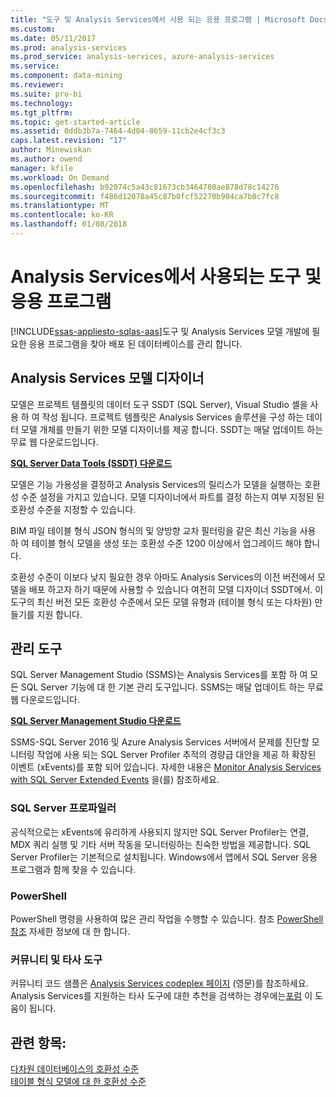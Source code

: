 ```yaml
---
title: "도구 및 Analysis Services에서 사용 되는 응용 프로그램 | Microsoft Docs"
ms.custom: 
ms.date: 05/11/2017
ms.prod: analysis-services
ms.prod_service: analysis-services, azure-analysis-services
ms.service: 
ms.component: data-mining
ms.reviewer: 
ms.suite: pro-bi
ms.technology: 
ms.tgt_pltfrm: 
ms.topic: get-started-article
ms.assetid: 0ddb3b7a-7464-4d04-8659-11cb2e4cf3c3
caps.latest.revision: "17"
author: Minewiskan
ms.author: owend
manager: kfile
ms.workload: On Demand
ms.openlocfilehash: b92074c5a43c81673cb3464780ae878d78c14276
ms.sourcegitcommit: f486d12078a45c87b0fcf52270b904ca7b0c7fc8
ms.translationtype: MT
ms.contentlocale: ko-KR
ms.lasthandoff: 01/08/2018
---
```

# <a name="tools-and-applications-used-in-analysis-services"></a>Analysis Services에서 사용되는 도구 및 응용 프로그램
[!INCLUDE[ssas-appliesto-sqlas-aas](../includes/ssas-appliesto-sqlas-aas.md)]도구 및 Analysis Services 모델 개발에 필요한 응용 프로그램을 찾아 배포 된 데이터베이스를 관리 합니다.  
  
## <a name="analysis-services-model-designers"></a>Analysis Services 모델 디자이너  
 모델은 프로젝트 템플릿의 데이터 도구 SSDT (SQL Server), Visual Studio 셸을 사용 하 여 작성 됩니다. 프로젝트 템플릿은 Analysis Services 솔루션을 구성 하는 데이터 모델 개체를 만들기 위한 모델 디자이너를 제공 합니다. SSDT는 매달 업데이트 하는 무료 웹 다운로드입니다.

 **[SQL Server Data Tools (SSDT) 다운로드](https://docs.microsoft.com/sql/ssdt/download-sql-server-data-tools-ssdt)** 
  
 모델은 기능 가용성을 결정하고 Analysis Services의 릴리스가 모델을 실행하는 호환성 수준 설정을 가지고 있습니다.  모델 디자이너에서 파트를 결정 하는지 여부 지정된 된 호환성 수준을 지정할 수 있습니다.  
  
 BIM 파일 테이블 형식 JSON 형식의 및 양방향 교차 필터링을 같은 최신 기능을 사용 하 여 테이블 형식 모델을 생성 또는 호환성 수준 1200 이상에서 업그레이드 해야 합니다.  
  
 호환성 수준이 이보다 낮지 필요한 경우 아마도 Analysis Services의 이전 버전에서 모델을 배포 하고자 하기 때문에 사용할 수 있습니다 여전히 모델 디자이너 SSDT에서. 이 도구의 최신 버전 모든 호환성 수준에서 모든 모델 유형과 (테이블 형식 또는 다차원) 만들기를 지원 합니다.   

## <a name="administrative-tools"></a>관리 도구  
  
 SQL Server Management Studio (SSMS)는 Analysis Services를 포함 하 여 모든 SQL Server 기능에 대 한 기본 관리 도구입니다. SSMS는 매달 업데이트 하는 무료 웹 다운로드입니다. 
  
**[SQL Server Management Studio 다운로드](../ssms/download-sql-server-management-studio-ssms.md)** 
  
 SSMS-SQL Server 2016 및 Azure Analysis Services 서버에서 문제를 진단할 모니터링 작업에 사용 되는 SQL Server Profiler 추적의 경량급 대안을 제공 하 확장된 이벤트 (xEvents)를 포함 되어 있습니다. 자세한 내용은 [Monitor Analysis Services with SQL Server Extended Events](../analysis-services/instances/monitor-analysis-services-with-sql-server-extended-events.md) 을(를) 참조하세요.  
  
### <a name="sql-server-profiler"></a>SQL Server 프로파일러  
 공식적으로는 xEvents에 유리하게 사용되지 않지만 SQL Server Profiler는 연결, MDX 쿼리 실행 및 기타 서버 작동을 모니터링하는 친숙한 방법을 제공합니다. SQL Server Profiler는 기본적으로 설치됩니다. Windows에서 앱에서 SQL Server 응용 프로그램과 함께 찾을 수 있습니다.  
  
### <a name="powershell"></a>PowerShell  
 PowerShell 명령을 사용하여 많은 관리 작업을 수행할 수 있습니다. 참조 [PowerShell 참조](../analysis-services/powershell/analysis-services-powershell-reference.md) 자세한 정보에 대 한 합니다.  
  
### <a name="community-and-third-party-tools"></a>커뮤니티 및 타사 도구  
 커뮤니티 코드 샘플은 [Analysis Services codeplex 페이지](http://sqlsrvanalysissrvcs.codeplex.com/) (영문)를 참조하세요. Analysis Services를 지원하는 타사 도구에 대한 추천을 검색하는 경우에는[포럼](http://social.msdn.microsoft.com/Forums/sqlserver/home?forum=sqlanalysisservices) 이 도움이 됩니다.  
  
## <a name="see-also"></a>관련 항목:  
 [다차원 데이터베이스의 호환성 수준](../analysis-services/multidimensional-models/compatibility-level-of-a-multidimensional-database-analysis-services.md)   
 [테이블 형식 모델에 대 한 호환성 수준](../analysis-services/tabular-models/compatibility-level-for-tabular-models-in-analysis-services.md)  
  
  
